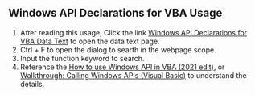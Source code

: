 ## Windows API Declarations for VBA Usage
1. After reading this usage, Click the link [Windows API Declarations for VBA Data Text](./Windows-API-Declarations-for-VBA.vba) to open the data text page.
2. Ctrl + F to open the dialog to searth in the webpage scope.
3. Input the function keyword to search.
4. Reference the [How to use Windows API in VBA (2021 edit)](https://www.aeternusconsulting.com/how-to-use-windows-api-in-vba/), or [Walkthrough: Calling Windows APIs (Visual Basic)](https://learn.microsoft.com/en-us/dotnet/visual-basic/programming-guide/com-interop/walkthrough-calling-windows-apis) to understand the details.

